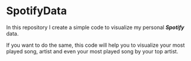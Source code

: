 # SpotifyData

In this repository I create a simple code to visualize my personal ***Spotify*** data. 

If you want to do the same, this code will help you to visualize your most played song, artist and even your most played song by your top artist. 
